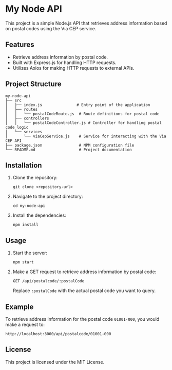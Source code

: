 # My Node API

This project is a simple Node.js API that retrieves address information based on postal codes using the Via CEP service.

## Features

- Retrieve address information by postal code.
- Built with Express.js for handling HTTP requests.
- Utilizes Axios for making HTTP requests to external APIs.

## Project Structure

```
my-node-api
├── src
│   ├── index.js               # Entry point of the application
│   ├── routes
│   │   └── postalCodeRoute.js  # Route definitions for postal code
│   ├── controllers
│   │   └── postalCodeController.js # Controller for handling postal code logic
│   └── services
│       └── viaCepService.js    # Service for interacting with the Via CEP API
├── package.json                # NPM configuration file
└── README.md                   # Project documentation
```

## Installation

1. Clone the repository:
   ```
   git clone <repository-url>
   ```

2. Navigate to the project directory:
   ```
   cd my-node-api
   ```

3. Install the dependencies:
   ```
   npm install
   ```

## Usage

1. Start the server:
   ```
   npm start
   ```

2. Make a GET request to retrieve address information by postal code:
   ```
   GET /api/postalcode/:postalCode
   ```

   Replace `:postalCode` with the actual postal code you want to query.

## Example

To retrieve address information for the postal code `01001-000`, you would make a request to:
```
http://localhost:3000/api/postalcode/01001-000
```

## License

This project is licensed under the MIT License.